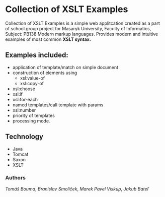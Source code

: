 # Collection of XSLT Examples

Collection of XSLT Examples is a simple web applitcation created as a part of school group project for Masaryk University,
Faculty of Informatics, Subject: PB138 Modern markup languages. Provides modern and intuitive examples of most common **XSLT syntax.**


## Examples included:
-  application of template/match on simple document
-  construction of elements using 
    -   xsl:value-of 
    -   xsl:copy-of 
-   xsl:choose 
-   xsl:if 
-   xsl:for-each
-   named templates/call template with params
-   xsl:number
-   priority of templates 
-   processing mode.
  
  
## Technology
 - Java
 - Tomcat
 - Saxon
 - XSLT
  
 ### Authors
*Tomáš Bouma*, *Branislav Smolíček*, *Marek Pavel Viskup*, *Jakub Bateľ*
 



